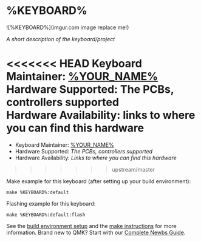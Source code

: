 # %KEYBOARD%

![%KEYBOARD%](imgur.com image replace me!)

*A short description of the keyboard/project*

<<<<<<< HEAD
Keyboard Maintainer: [%YOUR_NAME%](https://github.com/yourusername)  
Hardware Supported: The PCBs, controllers supported  
Hardware Availability: links to where you can find this hardware
=======
* Keyboard Maintainer: [%YOUR_NAME%](https://github.com/yourusername)
* Hardware Supported: *The PCBs, controllers supported*
* Hardware Availability: *Links to where you can find this hardware*
>>>>>>> upstream/master

Make example for this keyboard (after setting up your build environment):

    make %KEYBOARD%:default

Flashing example for this keyboard:

    make %KEYBOARD%:default:flash

See the [build environment setup](https://docs.qmk.fm/#/getting_started_build_tools) and the [make instructions](https://docs.qmk.fm/#/getting_started_make_guide) for more information. Brand new to QMK? Start with our [Complete Newbs Guide](https://docs.qmk.fm/#/newbs).
